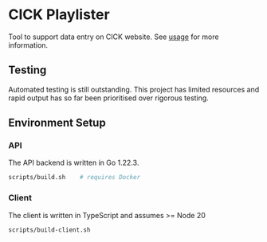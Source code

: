 # CICK Playlister

Tool to support data entry on CICK website. See [usage](./USAGE.md) for more information.

## Testing

Automated testing is still outstanding. This project has limited resources and rapid output has so far been prioritised over rigorous testing.

## Environment Setup

### API
The API backend is written in Go 1.22.3. 
```sh
scripts/build.sh    # requires Docker
```

### Client
The client is written in TypeScript and assumes >= Node 20
```
scripts/build-client.sh
```
